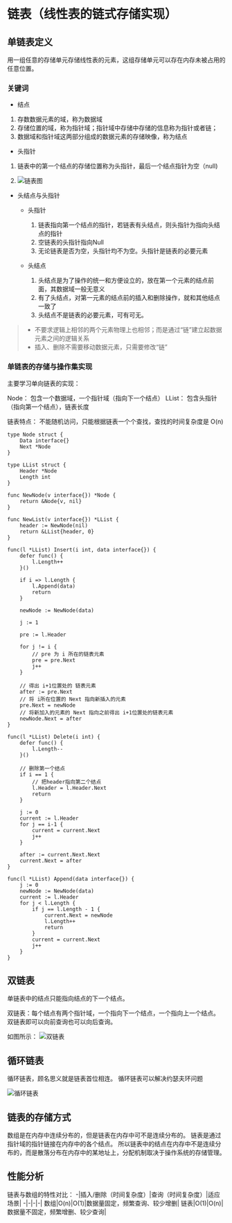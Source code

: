 # 链表（线性表的链式存储实现）

## 单链表定义

用一组任意的存储单元存储线性表的元素，这组存储单元可以存在内存未被占用的任意位置。

### 关键词

* 结点
1. 存数数据元素的域，称为数据域
2. 存储位置的域，称为指针域；指针域中存储中存储的信息称为指针或者链；
3. 数据域和指针域这两部分组成的数据元素的存储映像，称为结点

* 头指针
1. 链表中的第一个结点的存储位置称为头指针，最后一个结点指针为空（null)

2. ![链表图](https://img-blog.csdnimg.cn/20200326215659945.png?x-oss-process=image/watermark,type_ZmFuZ3poZW5naGVpdGk,shadow_10,text_aHR0cHM6Ly9ibG9nLmNzZG4ubmV0L2xpaGFvZW42NjY=,size_16,color_FFFFFF,t_70#pic_center)

* 头结点与头指针
    * 头指针
        1. 链表指向第一个结点的指针，若链表有头结点，则头指针为指向头结点的指针
        2. 空链表的头指针指向Null
        3. 无论链表是否为空，头指针均不为空。头指针是链表的必要元素
    
    * 头结点
        1. 头结点是为了操作的统一和方便设立的，放在第一个元素的结点前面，其数据域一般无意义
        2. 有了头结点，对第一元素的结点前的插入和删除操作，就和其他结点一致了
        3. 头结点不是链表的必要元素，可有可无。

> * 不要求逻辑上相邻的两个元素物理上也相邻；而是通过“链”建立起数据元素之间的逻辑关系
> * 插入、删除不需要移动数据元素，只需要修改“链”

### 单链表的存储与操作集实现

主要学习单向链表的实现：

Node： 包含一个数据域，一个指针域（指向下一个结点）
LList： 包含头指针（指向第一个结点），链表长度

链表特点：
不能随机访问，只能根据链表一个个查找，查找的时间复杂度是 O(n)

```
type Node struct {
    Data interface{}
    Next *Node
}

type LList struct {
    Header *Node
    Length int
}

func NewNode(v interface{}) *Node {
    return &Node{v, nil}
}

func NewList(v interface{}) *LList {
    header := NewNode(nil)
    return &LList{header, 0}
}

func(l *LList) Insert(i int, data interface{}) {
    defer func() {
        l.Length++
    }()

    if i => l.Length {
        l.Append(data)
        return
    }

    newNode := NewNode(data)

    j := 1

    pre := l.Header

    for j != i {
        // pre 为 i 所在的链表元素
        pre = pre.Next
        j++
    }

    // 得出 i+1位置处的 链表元素
    after := pre.Next
    // 将 i所在位置的 Next 指向新插入的元素
    pre.Next = newNode
    // 将新加入的元素的 Next 指向之前得出 i+1位置处的链表元素
    newNode.Next = after
}

func(l *LList) Delete(i int) {
    defer func() {
        l.Length--
    }()

    // 删除第一个结点
    if i == 1 {
        // 把header指向第二个结点
        l.Header = l.Header.Next
        return
    }

    j := 0
    current := l.Header
    for j == i-1 {
        current = current.Next
        j++
    }

    after := current.Next.Next
    current.Next = after
}

func(l *LList) Append(data interface{}) {
    j := 0
    newNode := NewNode(data)
    current := l.Header
    for j < l.Length {
        if j == l.Length - 1 {
            current.Next = newNode
            l.Length++
            return
        }
        current = current.Next
        j++
    }   
}
```

## 双链表
单链表中的结点只能指向结点的下一个结点。

双链表：每个结点有两个指针域，一个指向下一个结点，一个指向上一个结点。
双链表即可以向前查询也可以向后查询。

如图所示：
![双链表](https://img-blog.csdnimg.cn/20200806194559317.png)

## 循环链表
循环链表，顾名思义就是链表首位相连。
循环链表可以解决约瑟夫环问题

![循环链表](https://img-blog.csdnimg.cn/20200806194629603.png)

## 链表的存储方式
数组是在内存中连续分布的，但是链表在内存中可不是连续分布的。
链表是通过指针域的指针链接在内存中的各个结点。
所以链表中的结点在内存中不是连续分布的，而是散落分布在内存中的某地址上，分配机制取决于操作系统的存储管理。

## 性能分析
链表与数组的特性对比：
-|插入/删除（时间复杂度）|查询（时间复杂度）|适应场景|
-|-|-|-|
数组|O(n)|O(1)|数据量固定，频繁查询、较少增删|
链表|O(1)|O(n)|数据量不固定，频繁增删、较少查询|
